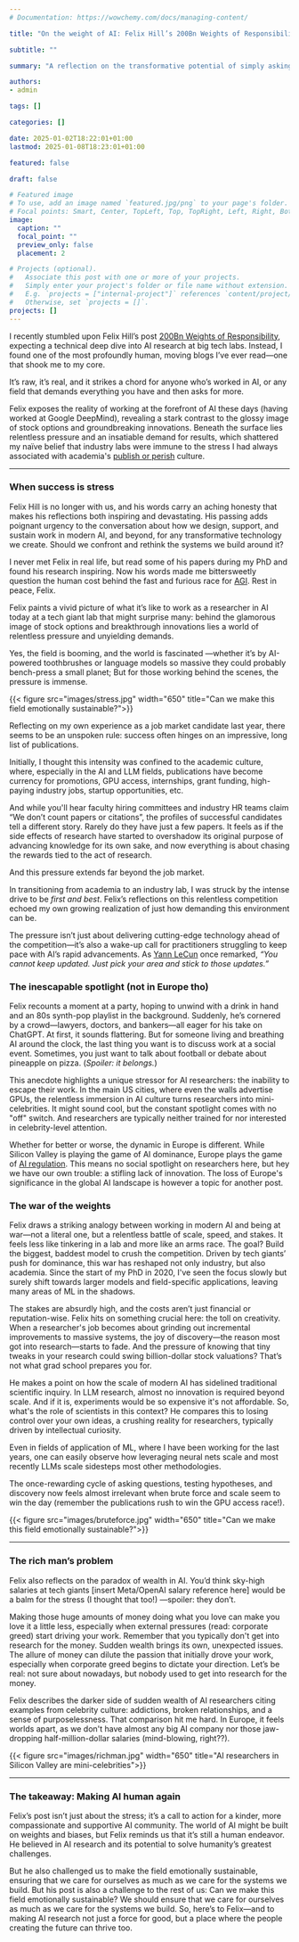 ```yaml
---
# Documentation: https://wowchemy.com/docs/managing-content/

title: "On the weight of AI: Felix Hill’s 200Bn Weights of Responsibility"

subtitle: ""

summary: "A reflection on the transformative potential of simply asking for what you want or need, and how taking the initiative can lead to surprising opportunities and benefits. While asking doesn't guarantee success, it opens doors and creates opportunities for growth."

authors: 
- admin

tags: []

categories: []

date: 2025-01-02T18:22:01+01:00
lastmod: 2025-01-08T18:23:01+01:00

featured: false

draft: false

# Featured image
# To use, add an image named `featured.jpg/png` to your page's folder.
# Focal points: Smart, Center, TopLeft, Top, TopRight, Left, Right, BottomLeft, Bottom, BottomRight.
image:
  caption: ""
  focal_point: ""
  preview_only: false
  placement: 2

# Projects (optional).
#   Associate this post with one or more of your projects.
#   Simply enter your project's folder or file name without extension.
#   E.g. `projects = ["internal-project"]` references `content/project/deep-learning/index.md`.
#   Otherwise, set `projects = []`.
projects: []
---
```

I recently stumbled upon Felix Hill’s post [200Bn Weights of Responsibility](https://docs.google.com/document/d/1aEdTE-B6CSPPeUWYD-IgNVQVZM25f7MF-u9qn5KJJvo/mobilebasic), expecting a technical deep dive into AI research at big tech labs. 
Instead, I found one of the most profoundly human, moving blogs I’ve ever read—one that shook me to my core. 

It’s raw, it’s real, and it strikes a chord for anyone who’s worked in AI, or any field that demands everything you have and then asks for more.

Felix exposes the reality of working at the forefront of AI these days (having worked at Google DeepMind), revealing a stark contrast to the glossy image of stock options and groundbreaking innovations. 
Beneath the surface lies relentless pressure and an insatiable demand for results, which shattered my naïve belief
that industry labs were immune to the stress I had always associated with academia's [publish or perish](https://pmc.ncbi.nlm.nih.gov/articles/PMC2439458/) culture.

---
### When success is stress

Felix Hill is no longer with us, and his words carry an aching honesty that makes his reflections both inspiring and devastating.
His passing adds poignant urgency to the conversation about how we design, support, and sustain work in modern AI, and beyond, for any transformative technology we create. 
Should we confront and rethink the systems we build around it?

I never met Felix in real life, but read some of his papers during my PhD and found his research inspiring. Now his words made me bittersweetly question the human cost behind the fast and furious race for [AGI](https://cis.temple.edu/~pwang/Publication/AGI_Aspects.pdf).
Rest in peace, Felix.

Felix paints a vivid picture of what it’s like to work as a researcher in AI today at a tech giant lab that might surprise many: behind the glamorous image of stock options and breakthrough innovations lies a world of relentless pressure and unyielding demands.

Yes, the field is booming, and the world is fascinated —whether it’s by AI-powered toothbrushes or language models so massive they could probably bench-press a small planet; 
But for those working behind the scenes, the pressure is immense.

{{< figure src="images/stress.jpg" width="650" title="Can we make this field emotionally sustainable?">}}

Reflecting on my own experience as a job market candidate last year, there seems to be an unspoken rule: success often hinges on an impressive, long list of publications.

Initially, I thought this intensity was confined to the academic culture, where, especially in the AI and LLM fields, publications have become currency for promotions, GPU access, internships, grant funding, high-paying industry jobs, startup opportunities, etc.

And while you'll hear faculty hiring committees and industry HR teams claim “We don’t count papers or citations”, the profiles of successful candidates tell a different story. 
Rarely do they have just a few papers. It feels as if the side effects of research have started to overshadow its original purpose of advancing knowledge for its own sake, and now everything is about chasing the rewards tied to the act of research.

And this pressure extends far beyond the job market.

In transitioning from academia to an industry lab, I was struck by the intense drive to be *first and best*. 
Felix’s reflections on this relentless competition echoed my own growing realization of just how demanding this environment can be.

The pressure isn’t just about delivering cutting-edge technology ahead of the competition—it’s also a wake-up call for practitioners struggling to keep pace with AI’s rapid advancements. 
As [Yann LeCun](https://yann.lecun.com/) once remarked, *“You cannot keep updated. Just pick your area and stick to those updates.”*



### The inescapable spotlight (not in Europe tho)
Felix recounts a moment at a party, hoping to unwind with a drink in hand and an 80s synth-pop playlist in the background. 
Suddenly, he’s cornered by a crowd—lawyers, doctors, and bankers—all eager for his take on ChatGPT. 
At first, it sounds flattering. But for someone living and breathing AI around the clock, the last thing you want is to discuss work at a social event. 
Sometimes, you just want to talk about football or debate about pineapple on pizza. (*Spoiler: it belongs.*)

This anecdote highlights a unique stressor for AI researchers: the inability to escape their work. 
In the main US cities, where even the walls advertise GPUs, the relentless immersion in AI culture turns researchers into mini-celebrities. 
It might sound cool, but the constant spotlight comes with no "off" switch. And researchers are typically neither trained for nor interested in celebrity-level attention.

Whether for better or worse, the dynamic in Europe is different. 
While Silicon Valley is playing the game of AI dominance, Europe plays the game of [AI regulation](https://www.whitecase.com/insight-our-thinking/ai-watch-global-regulatory-tracker-spain). 
This means no social spotlight on researchers here, but hey we have our own trouble: a stifling lack of innovation. The loss of Europe's significance in the
global AI landscape is however a topic for another post.



### The war of the weights

Felix draws a striking analogy between working in modern AI and being at war—not a literal one, but a relentless battle of scale, speed, and stakes. 
It feels less like tinkering in a lab and more like an arms race. The goal? Build the biggest, baddest model to crush the competition. 
Driven by tech giants’ push for dominance, this war has reshaped not only industry, but also academia. 
Since the start of my PhD in 2020, I've seen the focus slowly but surely shift towards larger models and field-specific applications, leaving many areas of ML in the shadows.

The stakes are absurdly high, and the costs aren’t just financial or reputation-wise. Felix hits on something crucial here: the toll on creativity. 
When a researcher's job becomes about grinding out incremental improvements to massive systems, the joy of discovery—the reason most got into research—starts to fade. 
And the pressure of knowing that tiny tweaks in your research could swing billion-dollar stock valuations? That’s not what grad school prepares you for.

He makes a point on how the scale of modern AI has sidelined traditional scientific inquiry. 
In LLM research, almost no innovation is required beyond scale. And if it is, experiments would be so expensive it's not affordable. 
So, what's the role of scientists in this context?
He compares this to losing control over your own ideas, a crushing reality for researchers, typically driven by intellectual curiosity.

Even in fields of application of ML, where I have been working for the last years, one can easily observe how leveraging neural nets scale and most recently LLMs scale sidesteps most other methodologies.

The once-rewarding cycle of asking questions, testing hypotheses, and discovery now feels almost irrelevant when brute force and scale seem to win the day (remember the publications rush to win the GPU access race!).

{{< figure src="images/bruteforce.jpg" width="650" title="Can we make this field emotionally sustainable?">}}


---

### The rich man’s problem

Felix also reflects on the paradox of wealth in AI. You’d think sky-high salaries at tech giants [insert Meta/OpenAI salary reference here] would be a balm for the stress (I thought that too!) —spoiler: they don’t.

Making those huge amounts of money doing what you love can make you love it a little less, especially when external pressures (read: corporate greed) start driving your work. Remember that you typically don't get into research for the money.
Sudden wealth brings its own, unexpected issues. The allure of money can dilute the passion that initially drove your work, especially when corporate greed begins to dictate your direction. 
Let’s be real: not sure about nowadays, but nobody used to get into research for the money.

Felix describes the darker side of sudden wealth of AI researchers citing examples from celebrity culture: addictions, broken relationships, and a sense of purposelessness. 
That comparison hit me hard. In Europe, it feels worlds apart, as we don't have almost any big AI company nor those jaw-dropping half-million-dollar salaries (mind-blowing, right??).

{{< figure src="images/richman.jpg" width="650" title="AI researchers in Silicon Valley are mini-celebrities">}}

---


### The takeaway: Making AI human again

Felix’s post isn’t just about the stress; it’s a call to action for a kinder, more compassionate and supportive AI community. 
The world of AI might be built on weights and biases, but Felix reminds us that it’s still a human endeavor.
He believed in AI research and its potential to solve humanity’s greatest challenges. 

But he also challenged us to make the field emotionally sustainable, ensuring that we care for ourselves as much as we care for the systems we build.
But his post is also a challenge to the rest of us: Can we make this field emotionally sustainable? We should ensure that we care for ourselves as much as we care for the systems we build.
So, here’s to Felix—and to making AI research not just a force for good, but a place where the people creating the future can thrive too.



